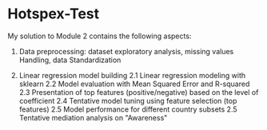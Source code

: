 # Hotspex-Test
My solution to Module 2 contains the following aspects:
1. Data preprocessing: dataset exploratory analysis, missing values Handling, data Standardization

2. Linear regression model building
2.1 Linear regression modeling with sklearn
2.2 Model evaluation with Mean Squared Error and R-squared
2.3 Presentation of top features (positive/negative) based on the level of coefficient
2.4 Tentative model tuning using feature selection (top features)
2.5 Model performance for different country subsets
2.5 Tentative mediation analysis on "Awareness"
   
